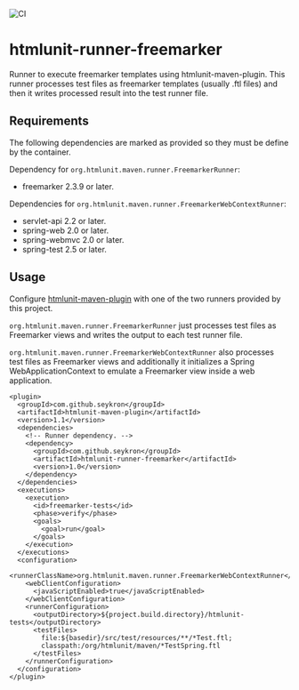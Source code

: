 ![CI](https://api.travis-ci.org/seykron/htmlunit-runner-freemarker.png "Travis CI -
Continuous Integration")

htmlunit-runner-freemarker
==========================

Runner to execute freemarker templates using htmlunit-maven-plugin. This runner
processes test files as freemarker templates (usually .ftl files) and then it
writes processed result into the test runner file.

## Requirements
The following dependencies are marked as provided so they must be define by
the container.

Dependency for ```org.htmlunit.maven.runner.FreemarkerRunner```:

* freemarker 2.3.9 or later.

Dependencies for ```org.htmlunit.maven.runner.FreemarkerWebContextRunner```:

* servlet-api 2.2 or later.
* spring-web 2.0 or later.
* spring-webmvc 2.0 or later.
* spring-test 2.5 or later.

## Usage
Configure [htmlunit-maven-plugin](https://github.com/seykron/htmlunit-maven-plugin)
with one of the two runners provided by this project.

```org.htmlunit.maven.runner.FreemarkerRunner``` just processes test files as
Freemarker views and writes the output to each test runner file.

```org.htmlunit.maven.runner.FreemarkerWebContextRunner``` also processes test
files as Freemarker views and additionally it initializes a Spring
WebApplicationContext to emulate a Freemarker view inside a web application.

```
<plugin>
  <groupId>com.github.seykron</groupId>
  <artifactId>htmlunit-maven-plugin</artifactId>
  <version>1.1</version>
  <dependencies>
    <!-- Runner dependency. -->
    <dependency>
      <groupId>com.github.seykron</groupId>
      <artifactId>htmlunit-runner-freemarker</artifactId>
      <version>1.0</version>
    </dependency>
  </dependencies>
  <executions>
    <execution>
      <id>freemarker-tests</id>
      <phase>verify</phase>
      <goals>
        <goal>run</goal>
      </goals>
    </execution>
  </executions>
  <configuration>
    <runnerClassName>org.htmlunit.maven.runner.FreemarkerWebContextRunner</runnerClassName>
    <webClientConfiguration>
      <javaScriptEnabled>true</javaScriptEnabled>
    </webClientConfiguration>
    <runnerConfiguration>
      <outputDirectory>${project.build.directory}/htmlunit-tests</outputDirectory>
      <testFiles>
        file:${basedir}/src/test/resources/**/*Test.ftl;
        classpath:/org/htmlunit/maven/*TestSpring.ftl
      </testFiles>
    </runnerConfiguration>
  </configuration>
</plugin>
```

